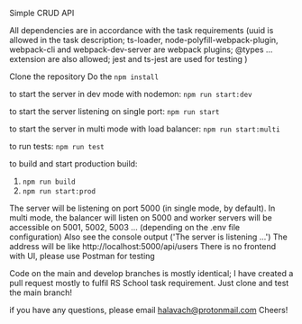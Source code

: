 Simple CRUD API

All dependencies are in accordance with the task requirements (uuid is allowed in the task description; ts-loader, node-polyfill-webpack-plugin, webpack-cli and webpack-dev-server are webpack plugins; @types ... extension are also allowed; jest and ts-jest are used for testing )

Clone the repository
Do the `npm install`

to start the server in dev mode with nodemon: `npm run start:dev`

to start the server listening on single port: `npm run start`

to start the server in multi mode with load balancer: `npm run start:multi`

to run tests: `npm run test`

to build and start production build:

1. `npm run build`
2. `npm run start:prod`


The server will be listening on port 5000 (in single mode, by default).
In multi mode, the balancer will listen on 5000 and worker servers will be accessible on 5001, 5002, 5003 ... (depending on the .env file configuration)
Also see the console output ('The server is listening ...')
The address will be like http://localhost:5000/api/users
There is no frontend with UI, please use Postman for testing


Code on the main and develop branches is mostly identical; I have created a pull request mostly to fulfil RS School task requirement. Just clone and test the main branch!

if you have any questions, please email halavach@protonmail.com
Cheers!
